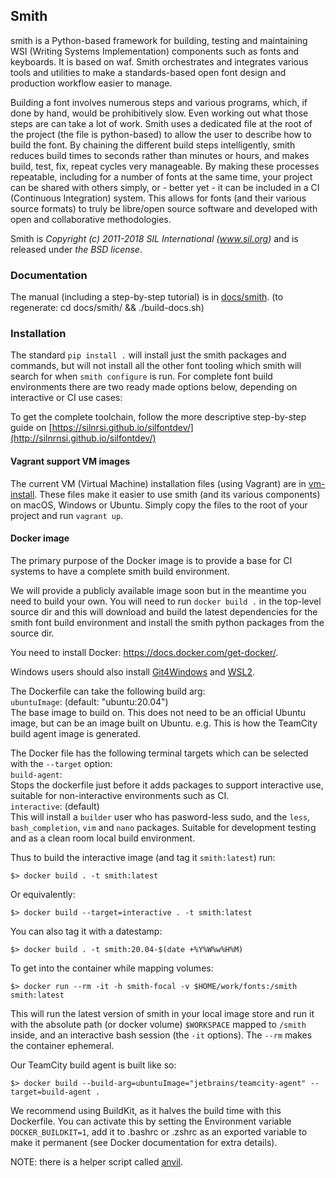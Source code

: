 ## Smith

smith is a Python-based framework for building, testing and maintaining WSI
(Writing Systems Implementation) components such as fonts and keyboards. It is
based on waf.
Smith orchestrates and integrates various tools and utilities to make a
standards-based open font design and production workflow easier to manage.

Building a font involves numerous steps and various programs, which, if done by
hand, would be prohibitively slow. Even working out what those steps are can
take a lot of work. Smith uses a dedicated file at the root of the project (the
file is python-based) to allow the user to describe how to build the font. By
chaining the different build steps intelligently, smith reduces build times to
seconds rather than minutes or hours, and makes build, test, fix, repeat cycles
very manageable. By making these processes repeatable, including for a number
of fonts at the same time, your project can be shared with others simply, or -
better yet - it can be included in a CI (Continuous Integration) system. This
allows for fonts (and their various source formats) to truly be libre/open
source software and developed with open and collaborative methodologies.

Smith is _Copyright (c) 2011-2018 SIL International (www.sil.org)_
and is released under _the BSD license_.

### Documentation

The manual (including a step-by-step tutorial) is in
[docs/smith](docs/smith/manual.asc).
(to regenerate:  cd docs/smith/ && ./build-docs.sh)


### Installation

The standard `pip install .` will install just the smith packages and commands,
but will not install all the other font tooling which smith will search for
when `smith configure` is run.  For complete font build environments there are
two ready made options below, depending on interactive or CI use cases:

To get the complete toolchain, follow the more descriptive step-by-step guide on [https://silnrsi.github.io/silfontdev/](http://silnrnsi.github.io/silfontdev/)

#### Vagrant support VM images
The current VM (Virtual Machine) installation files (using Vagrant) are in
[vm-install](vm-install).  These files make it easier to use smith (and its
various components) on macOS, Windows or Ubuntu.
Simply copy the files to the root of your project and run ``vagrant up``.

#### Docker image
The primary purpose of the Docker image is to provide a base for CI systems to
have a complete smith build environment.

We will provide a publicly available image soon but in the meantime you need to build your own.
You will need to run `docker build .` in the top-level source dir and this will
download and build the latest dependencies for the smith font build environment
and install the smith python packages from the source dir.

You need to install Docker: https://docs.docker.com/get-docker/.

Windows users should also install [Git4Windows](https://git-scm.com/download/win) and [WSL2](https://learn.microsoft.com/en-us/windows/wsl/install).

The Dockerfile can take the following build arg:  
  `ubuntuImage`: (default: "ubuntu:20.04")  
    The base image to build on.  This does not need to be an official Ubuntu
    image, but can be an image built on Ubuntu. e.g. This is how the TeamCity
    build agent image is generated.

The Docker file has the following terminal targets which can be selected with
the `--target` option:  
  `build-agent`:  
    Stops the dockerfile just before it adds packages to support
    interactive use, suitable for non-interactive environments such as CI.  
  `interactive`: (default)  
     This will install a `builder` user who has pasword-less sudo, and the
     `less`, `bash_completion`, `vim` and `nano` packages. Suitable for development
     testing and as a clean room local build environment.

Thus to build the interactive image (and tag it `smith:latest`) run:
```
$> docker build . -t smith:latest
```
Or equivalently:
```
$> docker build --target=interactive . -t smith:latest
```
You can also tag it with a datestamp:

```
$> docker build . -t smith:20.04-$(date +%Y%W%w%H%M)
```

To get into the container while mapping volumes:

```
$> docker run --rm -it -h smith-focal -v $HOME/work/fonts:/smith smith:latest
```

This will run the latest version of smith in your local image store and run
it with the absolute path (or docker volume) `$WORKSPACE` mapped to `/smith`
inside, and an interactive bash session (the `-it` options).  The `--rm` makes
the container ephemeral. 

Our TeamCity build agent is built like so:
```
$> docker build --build-arg=ubuntuImage="jetbrains/teamcity-agent" --target=build-agent .
```
We recommend using BuildKit, as it halves the build time with this Dockerfile.
You can activate this by setting the Environment variable `DOCKER_BUILDKIT=1`,
add it to .bashrc or .zshrc as an exported variable to make it permanent (see Docker documentation for extra details).



NOTE: there is a helper script called [anvil](https://github.com/silnrsi/anvil/).

